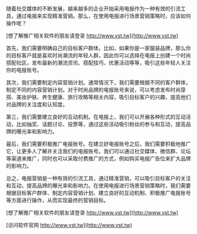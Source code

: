 随着社交媒体的不断发展，越来越多的企业开始采用电报作为一种有效的引流工具，通过电报来实现精准营销。那么，在使用电报进行场景营销策略时，应该如何操作呢？

[想了解推广相关软件的朋友请登录 http://www.vst.tw](http://www.vst.tw)

首先，我们需要明确自己的目标客户群体。比如，如果你是一家服装品牌，那么你的目标客户就是喜欢时尚潮流的年轻人群，因此你可以选择在电报上创建一个时尚搭配社区，发布最新的潮流资讯、搭配技巧、优惠活动等等，吸引这些年轻人关注你的电报账号。

其次，我们需要制定内容营销计划。通常情况下，我们需要根据不同的客户群体，制定不同的内容营销计划。对于时尚品牌的电报账号来说，可以考虑发布时尚穿搭、美妆护肤、养生健康、旅行攻略等相关内容，吸引目标客户的兴趣，提高他们对品牌的关注度和认知度。

第三，我们需要建立良好的互动机制。在电报上，我们可以开展各种形式的互动活动，比如抽奖、话题讨论、投票等，通过这些活动吸引粉丝的参与和互动，提高品牌的曝光率和影响力。

最后，我们需要积极推广电报账号。在建立好电报账号之后，我们需要积极地推广它，让更多人了解并关注我们的电报账号。我们可以通过社交媒体、微信群、论坛等渠道来推广，同时也可以采取付费推广的方式，例如购买电报广告位来扩大品牌的影响力。

总之，电报营销是一种有效的引流工具，通过精准营销，可以吸引目标客户的关注和互动，提高品牌的曝光率和影响力。在使用电报进行场景营销策略时，我们需要根据目标客户群体、制定内容营销计划、建立良好的互动机制、积极推广电报账号等方面进行操作，从而实现最终的营销目标。

[想了解推广相关软件的朋友请登录 http://www.vst.tw](http://www.vst.tw)


[访问软件官网 http://www.vst.tw](http://www.vst.tw)
